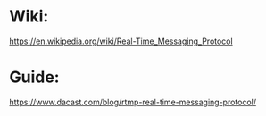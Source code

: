 # Wiki:
https://en.wikipedia.org/wiki/Real-Time_Messaging_Protocol

# Guide:
https://www.dacast.com/blog/rtmp-real-time-messaging-protocol/
